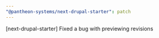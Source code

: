 ```yaml
---
"@pantheon-systems/next-drupal-starter": patch
---
```


[next-drupal-starter] Fixed a bug with previewing revisions
